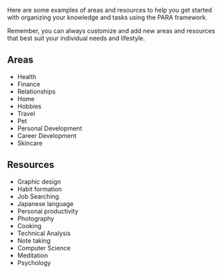 Here are some examples of areas and resources to help you get started with organizing your knowledge and tasks using the PARA framework. 

Remember, you can always customize and add new areas and resources that best suit your individual needs and lifestyle.

## Areas
- Health
- Finance
- Relationships
- Home
- Hobbies
- Travel
- Pet
- Personal Development
- Career Development
- Skincare

## Resources
- Graphic design
- Habit formation
- Job Searching
- Japanese language
- Personal productivity
- Photography
- Cooking
- Technical Analysis
- Note taking
- Computer Science
- Meditation
- Psychology
